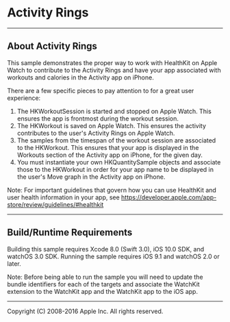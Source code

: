 # Activity Rings

---
## About Activity Rings

This sample demonstrates the proper way to work with HealthKit on Apple Watch to contribute to the Activity Rings and have your app associated with workouts and calories in the Activity app on iPhone.

There are a few specific pieces to pay attention to for a great user experience:

1. The HKWorkoutSession is started and stopped on Apple Watch. This ensures the app is frontmost during the workout session.
2. The HKWorkout is saved on Apple Watch. This ensures the activity contributes to the user's Activity Rings on Apple Watch.
3. The samples from the timespan of the workout session are associated to the HKWorkout. This ensures that your app is displayed in the Workouts section of the Activity app on iPhone, for the given day.
4. You must instantiate your own HKQuantitySample objects and associate those to the HKWorkout in order for your app name to be displayed in the user's Move graph in the Activity app on iPhone.

Note: For important guidelines that govern how you can use HealthKit and user health information in your app, see https://developer.apple.com/app-store/review/guidelines/#healthkit

---
## Build/Runtime Requirements

Building this sample requires Xcode 8.0 (Swift 3.0), iOS 10.0 SDK, and watchOS 3.0 SDK.
Running the sample requires iOS 9.1 and watchOS 2.0 or later.

Note: Before being able to run the sample you will need to update the bundle identifiers for each of the targets and associate the WatchKit extension to the WatchKit app and the WatchKit app to the iOS app.

---
Copyright (C) 2008-2016 Apple Inc. All rights reserved.